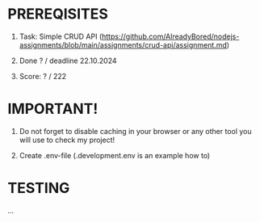 # PREREQISITES

1. Task: Simple CRUD API (https://github.com/AlreadyBored/nodejs-assignments/blob/main/assignments/crud-api/assignment.md)

2. Done ? / deadline 22.10.2024

3. Score: ? / 222

# IMPORTANT!

1. Do not forget to disable caching in your browser or any other tool you will use to check my project!

2. Create .env-file (.development.env is an example how to)

# TESTING

...